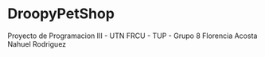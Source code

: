 # DroopyPetShop

Proyecto de Programacion III - UTN FRCU - TUP - Grupo 8
Florencia Acosta
Nahuel Rodriguez

